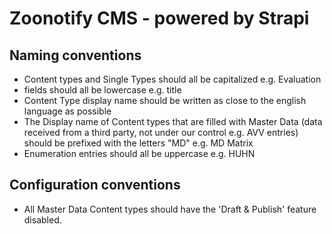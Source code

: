 # Zoonotify CMS - powered by Strapi

## Naming conventions
- Content types and Single Types should all be capitalized e.g. Evaluation
- fields should all be lowercase e.g. title
- Content Type display name should be written as close to the english language as possible
- The Display name of Content types that are filled with Master Data (data received from a third party, not under our control e.g. AVV entries) should be prefixed with the letters "MD" e.g. MD Matrix
- Enumeration entries should all be uppercase e.g. HUHN


## Configuration conventions
- All Master Data Content types should have the 'Draft & Publish' feature disabled.

